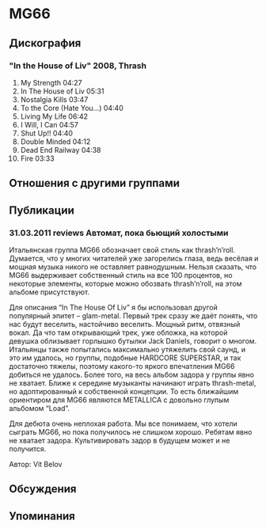 # MG66



## Дискография

### "In the House of Liv" 2008, Thrash

1. My Strength 04:27  
2. In The House of Liv 05:31  
3. Nostalgia Kills 03:47  
4. To the Core (Hate You...) 04:40  
5. Living My Life 06:42  
6. I Will, I Can 04:57  
7. Shut Up!! 04:40  
8. Double Minded 04:12  
9. Dead End Railway 04:38  
10. Fire 03:33 


## Отношения с другими группами


## Публикации

### 31.03.2011 reviews Автомат, пока бьющий холостыми

<P>Итальянская группа MG66 обозначает свой стиль как thrash’n’roll. Думается, что у многих читателей уже загорелись глаза, ведь весёлая и мощная музыка никого не оставляет равнодушным. Нельзя сказать, что MG66 выдерживает собственный стиль на все 100 процентов, но некоторые элементы, которые можно обозвать thrash’n’roll, на этом альбоме присутствуют.</P>
<P>Для описания “In The House Of Liv” я бы использовал другой популярный эпитет – glam-metal. Первый трек сразу же даёт понять, что нас будут веселить, настойчиво веселить. Мощный ритм, отвязный вокал. Да что там открывающий трек, уже обложка, на которой девушка облизывает горлышко бутылки Jack Daniels, говорит о многом. Итальянцы также попытались максимально утяжелить свой саунд, и это им удалось, но группы, подобные HARDCORE SUPERSTAR, и так достаточно тяжелы, поэтому какого-то яркого впечатления MG66 добиться не удалось. Более того, на весь альбом задора у группы явно не хватает. Ближе к середине музыканты начинают играть thrash-metal, но адоптированный к собственной концепции. То есть ближайшим ориентиром для MG66 являются METALLICA c довольно глупым альбомом “Load”.</P>
<P>Для дебюта очень неплохая работа. Мы все понимаем, что хотели сыграть MG66, но пока получилось не слишком хорошо. Ребятам явно не хватает задора. Культивировать задор в будущем может и не получится.</P>
Автор: Vit Belov


## Обсуждения


## Упоминания

